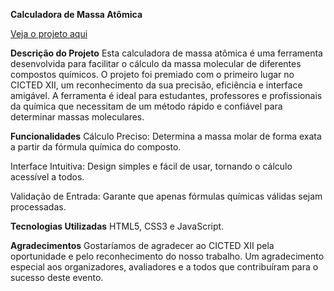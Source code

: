 **Calculadora de Massa Atômica**

<a href="">Veja o projeto aqui</a>

__Descrição do Projeto__
Esta calculadora de massa atômica é uma ferramenta desenvolvida para facilitar o cálculo da massa molecular de diferentes compostos químicos. O projeto foi premiado com o primeiro lugar no CICTED XII, um reconhecimento da sua precisão, eficiência e interface amigável. A ferramenta é ideal para estudantes, professores e profissionais da química que necessitam de um método rápido e confiável para determinar massas moleculares.

__Funcionalidades__
Cálculo Preciso: Determina a massa molar de forma exata a partir da fórmula química do composto.

Interface Intuitiva: Design simples e fácil de usar, tornando o cálculo acessível a todos.

Validação de Entrada: Garante que apenas fórmulas químicas válidas sejam processadas.

__Tecnologias Utilizadas__
HTML5, CSS3 e JavaScript.

__Agradecimentos__
Gostaríamos de agradecer ao CICTED XII pela oportunidade e pelo reconhecimento do nosso trabalho. Um agradecimento especial aos organizadores, avaliadores e a todos que contribuíram para o sucesso deste evento.
